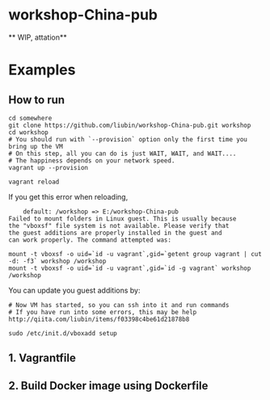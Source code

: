 # workshop-China-pub

** WIP, attation**

# Examples

## How to run

```
cd somewhere
git clone https://github.com/liubin/workshop-China-pub.git workshop
cd workshop
# You should run with `--provision` option only the first time you bring up the VM
# On this step, all you can do is just WAIT, WAIT, and WAIT....
# The happiness depends on your network speed.
vagrant up --provision

vagrant reload
```

If you get this error when reloading,
```
    default: /workshop => E:/workshop-China-pub
Failed to mount folders in Linux guest. This is usually because
the "vboxsf" file system is not available. Please verify that
the guest additions are properly installed in the guest and
can work properly. The command attempted was:

mount -t vboxsf -o uid=`id -u vagrant`,gid=`getent group vagrant | cut -d: -f3` workshop /workshop
mount -t vboxsf -o uid=`id -u vagrant`,gid=`id -g vagrant` workshop /workshop
```
You can update you guest additions by:

```
# Now VM has started, so you can ssh into it and run commands
# If you have run into some errors, this may be help http://qiita.com/liubin/items/f03398c4be61d21878b8

sudo /etc/init.d/vboxadd setup
```

## 1. Vagrantfile


## 2. Build Docker image using Dockerfile


